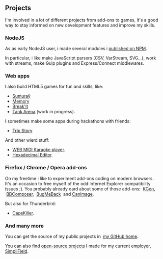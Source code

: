 <!--VarStream
title=Projects
description=Discover my side projects (web apps, games, add-ons etc.).
shortTitle=Projects
shortDesc=Learn more about my projects
keywords.+=projects
keywords.+=developer
keywords.+=Nicolas
keywords.+=Froidure
lang=en
location=US
-->

## Projects

I'm involved in a lot of different projects from add-ons to games, It's a good
 way to stay informed on new development features and improve my skills.

### NodeJS

As as early NodeJS user, i made several modules i
 [published on NPM](https://www.npmjs.org/~nfroidure "View my NPM profile").

In particular, i like make JavaScript parsers (CSV, VarStream, SVG...), work
 with streams, make Gulp plugins and Express/Connect middlewares.

### Web apps

I also build HTML5 games for fun and skills, like:
* [Sumuraÿ](http://sumuray.insertafter.com/)
* [Memory](http://memory.insertafter.com/)
* [Break'It](http://breakit.insertafter.com/)
* [Tank Arena](http://tank.elitwork.com/) (work in progress).

I sometimes make some apps during hackathons with friends:
* [Trip Story](http://tripstory.insertafter.com/)

And other wierd stuff:
* [WEB MIDI Karaoke player](http://karaoke.insertafter.com/).
* [Hexadecimal Editor](http://hexa.insertafter.com/).

### Firefox / Chrome / Opera add-ons

On my freetime i like to experiment add-ons coding on modern browsers. It's
 an occasion to free myself of the odd Internet Explorer compatibility issues
 ;). You probably already eard about some of those add-ons:
 [KGen](https://addons.mozilla.org/firefox/addon/kgen),
 [BBComposer](https://addons.mozilla.org/firefox/addon/bbcomposer),
 [BugMeBack](https://github.com/nfroidure/BugMeBack)
 and [CanImage](https://addons.mozilla.org/firefox/addon/canimage/).

But also for Thunderbird:
* [CapsKiller](https://addons.mozilla.org/thunderbird/addon/caps-killer/).

### And many more

You can get the source of my public projects in
 [my GitHub home](https://github.com/nfroidure).

You can also find [open-source projects](https://github.com/SimpliField) I made
 for my current employer, [SimpliField](http://simplifield.com).
